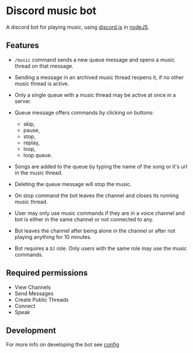 # Discord music bot

A discord bot for playing music, using [discord.js](https://discord.js.org/#/) in [nodeJS](https://nodejs.org/en/about/).

## Features

- `/music` command sends a new queue message and opens a music thread on that message.

- Sending a message in an archived music thread reopens it, if no other music thread is active.

- Only a single queue with a music thread may be active at once in a server.

- Queue message offers commands by clicking on buttons:
    - skip,
    - pause,
    - stop,
    - replay,
    - loop,
    - loop queue.

- Songs are added to the queue by typing the name of the song or it's url in the music thread.

- Deleting the queue message will stop the music.

- On stop command the bot leaves the channel and closes its running music thread.

- User may only use music commands if they are in a voice channel and bot is either
in the same channel or not connected to any.

- Bot leaves the channel after being alone in the channel or after not
playing anything for 10 minutes.

- Bot requires a `DJ` role. Only users with the same role may use the
music commands.

## Required permissions

- View Channels
- Send Messages
- Create Public Threads
- Connect
- Speak

## Development

For more info on developing the bot see [config](docs/CONFIG.md)
